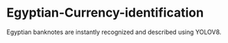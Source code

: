 # Egyptian-Currency-identification
Egyptian banknotes are instantly recognized and described using YOLOV8.
